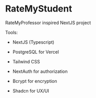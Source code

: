 # RateMyStudent

RateMyProfessor inspired NextJS project

Tools:
- NextJS (Typescript)
- PostgreSQL for Vercel
- Tailwind CSS

- NextAuth for authorization
- Bcrypt for encryption
- Shadcn for UX/UI
